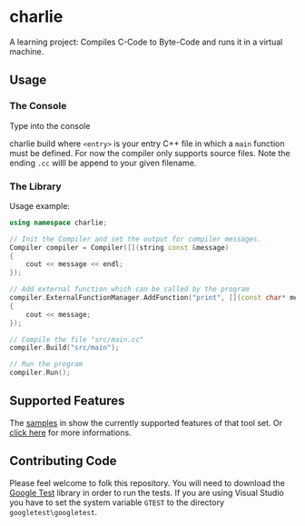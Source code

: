 # charlie
A learning project: Compiles C-Code to Byte-Code and runs it in a virtual machine.


## Usage

### The Console

Type into the console

charlie build where `<entry>` is your entry C++ file in which a `main` function must be defined.
For now the compiler only supports source files. Note the ending `.cc` willl be append to your given filename.

### The Library

Usage example:
``` c++
using namespace charlie;

// Init the Compiler and set the output for compiler messages.
Compiler compiler = Compiler([](string const &message)
{
    cout << message << endl;
});

// Add external function which can be called by the program
compiler.ExternalFunctionManager.AddFunction("print", [](const char* message)
{
    cout << message;
});

// Compile the file "src/main.cc"
compiler.Build("src/main");

// Run the program
compiler.Run();
```


## Supported Features

The [samples](/samples) in show the currently supported features of that tool set. Or [click here](/docs/features.md) for more informations.

## Contributing Code

Please feel welcome to folk this repository.
You will need to download the [Google Test](https://github.com/google/googletest) library in order to run the tests.
If you are using Visual Studio you have to set the system variable `GTEST` to the directory `googletest\googletest`.
